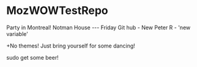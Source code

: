 # MozWOWTestRepo
Party in Montreal!
Notman House --- Friday 
Git hub - New Peter
R - 'new variable'

+No themes!  Just bring yourself for some dancing!


sudo get some beer!

